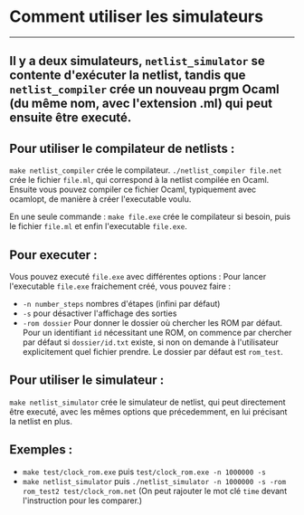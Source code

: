 # Comment utiliser les simulateurs
---
Il y a deux simulateurs, `netlist_simulator` se contente d'exécuter la
netlist, tandis que `netlist_compiler` crée un nouveau prgm Ocaml (du
même nom, avec l'extension .ml) qui peut ensuite être executé.
---
## Pour utiliser le compilateur de netlists :
`make netlist_compiler` crée le compilateur. `./netlist_compiler file.net` crée le fichier `file.ml`, qui correspond à la netlist compilée en Ocaml. Ensuite vous pouvez compiler ce fichier Ocaml, typiquement avec ocamlopt, de manière à créer l'executable voulu.

En une seule commande : `make file.exe` crée le compilateur si besoin, puis le fichier `file.ml` et enfin l'executable `file.exe`.

## Pour executer :
Vous pouvez executé `file.exe` avec différentes options :
Pour lancer l'executable `file.exe` fraichement créé, vous pouvez faire :
- `-n number_steps` nombres d'étapes (infini par défaut)
- `-s` pour désactiver l'affichage des sorties
- `-rom dossier` Pour donner le dossier où chercher les ROM par défaut. Pour un identifiant `id` nécessitant une ROM, on commence par chercher par défaut si `dossier/id.txt` existe, si non on demande à l'utilisateur explicitement quel fichier prendre. Le dossier par défaut est `rom_test`.

## Pour utiliser le simulateur :
`make netlist_simulator` crée le simulateur de netlist, qui peut directement être executé, avec les mêmes options que précedemment, en lui précisant la netlist en plus. 
## Exemples :
- `make test/clock_rom.exe` puis `test/clock_rom.exe -n 1000000 -s`
- `make netlist_simulator` puis `./netlist_simulator -n 1000000 -s -rom rom_test2 test/clock_rom.net`
(On peut rajouter le mot clé `time` devant l'instruction pour les comparer.)
